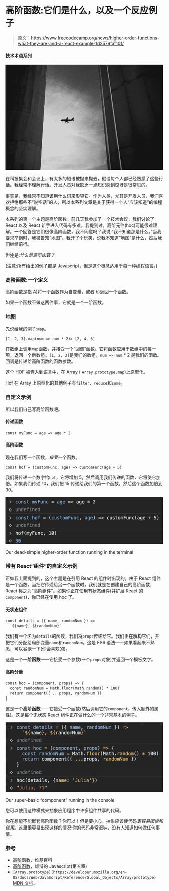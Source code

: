 # 高阶函数:它们是什么，以及一个反应例子

> 原文：<https://www.freecodecamp.org/news/higher-order-functions-what-they-are-and-a-react-example-1d2579faf101/>

#### 技术术语系列

![54ciU297spnDIrc59mWwUo7S7XHaCjkFzKbs](img/4da6c37682b394244a1647ce9cc844c1.png)

在科技集会和会议上，有太多的短语被抛来抛去，假设每个人都已经熟悉了这些行话。我经常不理解行话。开发人员对我缺乏一点知识感到惊讶是很常见的。

事实是，我经常不知道该用什么词来形容它。作为人类，尤其是开发人员，我们喜欢拒绝那些不“说空话”的人，所以本系列文章是关于获得一个人“应该知道”的编程概念的坚实理解。

本系列的第一个主题是高阶函数。前几天我参加了一个技术会议，我们讨论了 React 以及 React 新手进入代码有多难。我提到过，高阶元件(hoc)可能很难理解。一个回答是它们很像高阶函数，我不同意吗？我说:“我不知道那是什么。”当我要求举例时，我被告知“地图”。我开了个玩笑，说我不知道“地图”是什么，然后我们继续前行。

但还是:*什么是高阶函数？*

(注意:所有给出的例子都是 Javascript，但是这个概念适用于每一种编程语言。)

### 高阶函数:一个定义

高阶函数是指 A)将一个函数作为自变量，或者 b)返回一个函数。

如果一个函数不做这两件事，它就是一个一阶函数。

### 地图

先说给我的例子:`map`。

```
[1, 2, 3].map(num => num * 2)> [2, 4, 6]
```

在数组上调用`map`函数，并接受一个“回调”函数。它将函数应用于数组中的每一项，返回一个新数组。`[1, 2, 3]`是我们的数组，`num => num` * 2 是我们的函数。回调是传递给高阶函数的函数参数。

这个 HOF 被嵌入到语言中，在 Array ( `Array.prototype.map`)上原型化。

Hof 在 Array 上原型化的其他例子有`filter`、`reduce`和`some`。

### 自定义示例

所以我们自己写高阶函数吧。

#### 传递函数

```
const myFunc = age => age * 2
```

#### 高阶函数

现在我们写一个函数，*接受*一个函数。

```
const hof = (customFunc, age) => customFunc(age + 5) 
```

我们将传递一个数字给`hof`，它将增加 5，然后调用我们传递的函数，它将使它加倍。如果我们传递 10，我们把 15 传递给我们的第一个函数，然后这个函数加倍到 30。

![aKsJnW5DCylTlQKXyu9UyJw8bBCyPowmj7DP](img/c01a794ea3c1f8a56a06bcb2fa528090.png)

Our dead-simple higher-order function running in the terminal

### 带有 React“组件”的自定义示例

正如我上面提到的，这个主题是在引用 React 的组件时出现的。由于 React 组件是一个函数，当把它传递给另一个函数时，我们就是在创建自己的高阶函数，React 称之为“高阶组件”。如果你正在使用有状态组件(并扩展 React 的`Component`)，你已经在使用 hoc 了。

#### 无状态组件

```
const details = ({ name, randomNum }) =>
  `${name}, ${randomNum}`
```

我们有一个名为`details`的函数，我们将`props`传递给它。我们正在解构它们，并把它们分配给局部变量`name`和`randomNum`。这是 ES6 语法——如果看起来不熟悉，可以谷歌一下(你会喜欢的)。

这是一个**一阶函数**——它接受一个参数(一个`props`对象)并返回一个模板文字。

#### 高阶分量

```
const hoc = (component, props) => {
  const randomNum = Math.floor(Math.random() * 100)
  return component({ ...props, randomNum })
}
```

这是一个**高阶函数**——它接受一个函数(然后调用它的`component`，传入额外的属性)。这是每个无状态 React 组件正在做什么的一个非常基本的例子。

![2YbPxStADhhj3jspS8lc4-qDi4l1MbZONtZb](img/2afa47f8dbf7e2a807abe98566500880.png)

Our super-basic “component” running in the console

您可以使用这种模式来抽象应用程序中许多组件共享的代码。

你在想能不能嵌套高阶函数？你可以！但是要小心。抽象应该使代码*更容易阅读和使用*。这里很容易出现这样的情况:你的代码非常迟钝，没有人知道如何做任何事情。

### 参考

*   [高阶函数](https://en.wikipedia.org/wiki/Higher-order_function)，维基百科
*   [高阶函数](https://eloquentjavascript.net/05_higher_order.html)，雄辩的 Javascript(第五章)
*   `[Array.prototype](https://developer.mozilla.org/en-US/docs/Web/JavaScript/Reference/Global_Objects/Array/prototype)` [MDN 文档](https://developer.mozilla.org/en-US/docs/Web/JavaScript/Reference/Global_Objects/Array/prototype)。